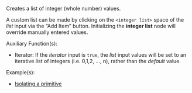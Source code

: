 Creates a list of integer (whole number) values.

A custom list can be made by clicking on the `<integer list>` space of the _list_ input via the “Add Item” button. Initializing the **integer list** node will override manually entered values.

Auxiliary Function(s):



* Iterator: If the _iterator_ input is `true`, the _list_ input values will be set to an iterative list of integers (i.e. 0,1,2, …, n), rather than the _default_ value.

Example(s):



* [Isolating a primitive](https://creator.trimble.com/graph?assetURI=whp:866137ad-bf24-4a85-8953-1c9ca1657d7b&version=latest)